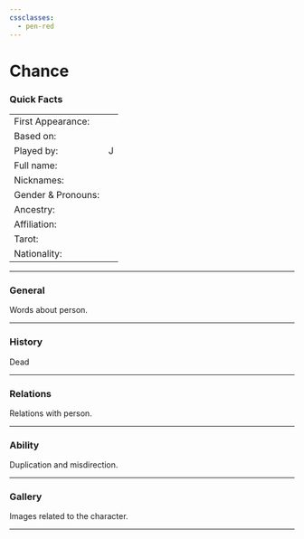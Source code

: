 ```yaml
---
cssclasses:
  - pen-red
---
```

# Chance
### Quick Facts

|                    |     |
| ------------------ | --- |
| First Appearance:  |     |
| Based on:          |     |
| Played by:         | J   |
| Full name:         |     |
| Nicknames:         |     |
| Gender & Pronouns: |     |
| Ancestry:          |     |
| Affiliation:       |     |
| Tarot:             |     |
| Nationality:       |     |
***
### General
Words about person.

***
### History
Dead

***
### Relations
Relations with person.

***
### Ability
Duplication and misdirection.

***
### Gallery
Images related to the character.

***
